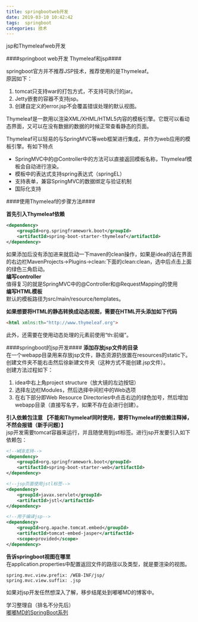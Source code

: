 ```yaml
---
title: springbootweb开发
date: 2019-03-10 10:42:42
tags:  springboot
categories: 技术
---
```



jsp和Thymeleafweb开发


<!--more-->

####springboot web开发 Thymeleaf和jsp####

springboot官方并不推荐JSP技术，推荐使用的是Thymeleaf。  
原因如下：

1.  tomcat只支持war的打包方式，不支持可执行的jar。
2.  Jetty嵌套的容器不支持jsp。
3.  创建自定义的error.jsp不会覆盖错误处理的默认视图。

Thymeleaf是一款用以渲染XML/XHML/HTML5内容的模板引擎。它既可以看动态界面，又可以在没有数据的数据的时候正常查看静态的页面。

Thymeleaf可以轻易的与SpringMVC等web框架进行集成，并作为web应用的模板引擎。有如下特点  

- SpringMVC中的@Controller中的方法可以直接返回模板名称，Thymeleaf模板会自动进行渲染。
- 模板中的表达式支持spring表达式（springEL）
- 支持表单，兼容SpringMVC的数据绑定与验证机制
- 国际化支持

####使用Thymeleaf的步骤方法####

**首先引入Thymeleaf依赖**
~~~xml
<dependency>
    <groupId>org.springframework.boot</groupId>
    <artifactId>spring-boot-starter-thymeleaf</artifactId>
</dependency>
~~~
如果添加后没有添加进来就启动一下maven的clean操作，如果是idea的话在界面的右边栏MavenProjects->Plugins->clean:下面的clean:clean，选中后点击上面的绿色三角启动。  
**编写controller**  
值得复习的就是SpringMVC中的@Controller和@RequestMapping的使用  
**编写HTML模板**  
默认的模板路径为src/main/resource/templates。




**如果想要将HTML的静态转换成动态视图，需要在HTML开头添加如下代码**
~~~html
<html xmlns:th="http://www.thymeleaf.org">
~~~
此外，还需要在使用动态处理的元素前使用“th:前缀”。



####springboot的jsp开发####
**添加存放jsp文件的目录**  
在一个webapp目录用来存放jsp文件，静态资源扔放置在resources的static下。创建文件夹不能右击然后徐新建文件夹（这种方式不能创建.jsp文件）。  
创建方法过程如下：

1. idea中右上角project structure（放大镜的左边按钮）
2. 选择左边栏Modules，然后选择中间栏中的Web选项
3. 在右下部分即Web Resource Directories中点击右边的绿色加号，然后增加webapp目录（直接写名字，如果不存在会进行创建）。

**引入依赖包注意 【不能和Thymeleaf同时使用，要将Thymeleaf的依赖注释掉，不然会报错（新手问题）】**  
jsp开发需要tomcat容器来运行，并且随使用到jstl标签。进行jsp开发要引入如下依赖包：
~~~xml
<!--WEB支持-->
<dependency>
    <groupId>org.springframework.boot</groupId>
    <artifactId>spring-boot-starter-web</artifactId>
</dependency>

<!--jsp页面使用jstl标签-->
<dependency>
    <groupId>javax.servlet</groupId>
    <artifactId>jstl</artifactId>
</dependency>

<!--用于编译jsp-->
<dependency>
    <groupId>org.apache.tomcat.embed</groupId>
    <artifactId>tomcat-embed-jasper</artifactId>
    <scope>provided</scope>
</dependency>
~~~



**告诉springboot视图在哪里**  
在application.properties中配置返回文件的路径以及类型，就是要渲染的视图。
~~~properties
spring.mvc.view.prefix: /WEB-INF/jsp/
spring.mvc.view.suffix: .jsp
~~~

如果对jsp开发任然想深入了解，移步结尾处到嘟嘟MD的博客中。

学习整理自（排名不分先后）  
[嘟嘟MD的SpringBoot系列](http://tengj.top/tags/Spring-Boot/)